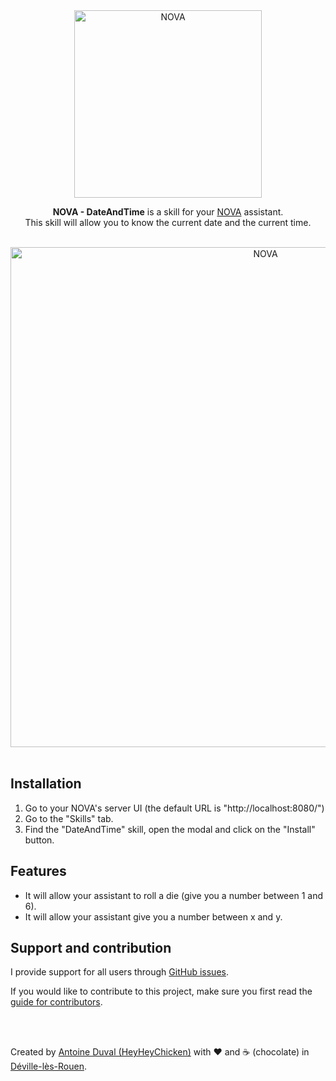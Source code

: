 <div align="center">
<a href="//nova-assistant.com" rel="nofollow">
<img src="https://github.com/HeyHeyChicken/NOVA-DateAndTime/blob/master/resources/nova-logo.svg" alt="NOVA" width="300">
</a>

**NOVA - DateAndTime** is a skill for your [NOVA](//github.com/HeyHeyChicken/NOVA) assistant.<br>
This skill will allow you to know the current date and the current time.

<br>

<img src="https://github.com/HeyHeyChicken/NOVA-DateAndTime/blob/master/resources/screenshot.jpg" alt="NOVA" width="800">
</div>

<br>

## Installation

1) Go to your NOVA's server UI (the default URL is "http://localhost:8080/")
2) Go to the "Skills" tab.
3) Find the "DateAndTime" skill, open the modal and click on the "Install" button.

## Features

- It will allow your assistant to roll a die (give you a number between 1 and 6).
- It will allow your assistant give you a number between x and y.

## Support and contribution

I provide support for all users through [GitHub issues](//github.com/HeyHeyChicken/NOVA-DateAndTime/issues).

If you would like to contribute to this project, make sure you first read the [guide for contributors](//github.com/HeyHeyChicken/NOVA/blob/master/CONTRIBUTING.md).

<br>
<br>

Created by [Antoine Duval (HeyHeyChicken)](//antoine.cuffel.fr) with ❤ and ☕ (chocolate) in [Déville-lès-Rouen](//en.wikipedia.org/wiki/Déville-lès-Rouen).
